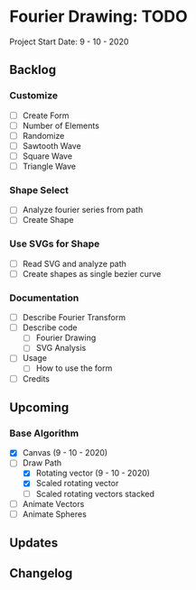 Fourier Drawing: TODO
===================================================================================
Project Start Date: 9 - 10 - 2020

Backlog
-----------------------------------------------------------------------------------

### Customize

- [ ] Create Form
- [ ] Number of Elements
- [ ] Randomize
- [ ] Sawtooth Wave
- [ ] Square Wave
- [ ] Triangle Wave

### Shape Select

- [ ] Analyze fourier series from path
- [ ] Create Shape

### Use SVGs for Shape

- [ ] Read SVG and analyze path
- [ ] Create shapes as single bezier curve

### Documentation

- [ ] Describe Fourier Transform
- [ ] Describe code
    - [ ] Fourier Drawing
    - [ ] SVG Analysis
- [ ] Usage
    - [ ] How to use the form
- [ ] Credits

Upcoming
-----------------------------------------------------------------------------------

### Base Algorithm

- [x] Canvas (9 - 10 - 2020)
- [ ] Draw Path
    - [x] Rotating vector (9 - 10 - 2020)
    - [x] Scaled rotating vector
    - [ ] Scaled rotating vectors stacked
- [ ] Animate Vectors
- [ ] Animate Spheres

Updates
------------------------------------------------------------------------------------

Changelog
------------------------------------------------------------------------------------
